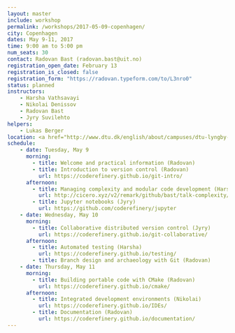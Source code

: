 ```yaml
---
layout: master
include: workshop
permalink: /workshops/2017-05-09-copenhagen/
city: Copenhagen
dates: May 9-11, 2017
time: 9:00 am to 5:00 pm
num_seats: 30
contact: Radovan Bast (radovan.bast@uit.no)
registration_open_date: February 13
registration_is_closed: false
registration_form: "https://radovan.typeform.com/to/L3nro0"
status: planned
instructors:
    - Harsha Vathsavayi
    - Nikolai Denissov
    - Radovan Bast
    - Jyry Suvilehto
helpers:
    - Lukas Berger
location: <a href="http://www.dtu.dk/english/about/campuses/dtu-lyngby-campus/dtu-meeting-centre/oversigt" target="_blank">Conference room 2</a><br>Technical University of Denmark,<br>Building 101A, 1st floor,<br>Anker Engelunds Vej 1,<br>2800 Kgs. Lyngby - <a href="http://www.dtu.dk/english/about/campuses/dtu-lyngby-campus/getting-there" target="_blank">Directions</a>
schedule:
    - date: Tuesday, May 9
      morning:
        - title: Welcome and practical information (Radovan)
        - title: Introduction to version control (Radovan)
          url: https://coderefinery.github.io/git-intro/
      afternoon:
        - title: Managing complexity and modular code development (Harsha)
          url: http://cicero.xyz/v2/remark/github/bast/talk-complexity/master/talk.md/
        - title: Jupyter notebooks (Jyry)
          url: https://github.com/coderefinery/jupyter
    - date: Wednesday, May 10
      morning:
        - title: Collaborative distributed version control (Jyry)
          url: https://coderefinery.github.io/git-collaborative/
      afternoon:
        - title: Automated testing (Harsha)
          url: https://coderefinery.github.io/testing/
        - title: Branch design and archaeology with Git (Radovan)
    - date: Thursday, May 11
      morning:
        - title: Building portable code with CMake (Radovan)
          url: https://coderefinery.github.io/cmake/
      afternoon:
        - title: Integrated development environments (Nikolai)
          url: https://coderefinery.github.io/IDEs/
        - title: Documentation (Radovan)
          url: https://coderefinery.github.io/documentation/
---
```

